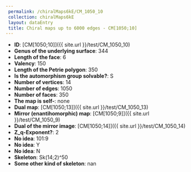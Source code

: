 ```yaml
--- 
 permalink: /chiralMaps6kE/CM_1050_10 
 collection: chiralMaps6kE
 layout: dataEntry
 title: Chiral maps up to 6000 edges - CM[1050;10]
---
```


- **ID**: [CM[1050;10]]({{ site.url }}/test/CM_1050_10)
- **Genus of the underlying surface**: 344
- **Length of the face**: 6
- **Valency**: 150
- **Length of the Petrie polygon**: 350
- **Is the automorphism group solvable?**: S
- **Number of vertices**: 14
- **Number of edges**: 1050
- **Number of faces**: 350
- **The map is self-**: none
- **Dual map**: [CM[1050;13]]({{ site.url }}/test/CM_1050_13)
- **Mirror (enantihomorphic) map**: [CM[1050;9]]({{ site.url }}/test/CM_1050_9)
- **Dual of the mirror image**: [CM[1050;14]]({{ site.url }}/test/CM_1050_14)
- **Z_q-Exponent?**: 2
- **No idea**:  101:9
- **No idea**: Y
- **No idea**: N
- **Skeleton**: Sk(14;2)^50
- **Some other kind of skeleton**: nan
